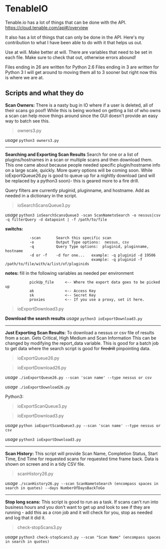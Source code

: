 # TenableIO
Tenable.io has a lot of things that can be done with the API.  https://cloud.tenable.com/api#/overview  

It also has a lot of things that can only be done in the API.  Here's my contribution to what I have been able to do with it that helps us out. 

Use at will.  Make better at will.  There are variables that need to be set in each file.  Make sure to check that out, otherwise errors abound!

Files ending in 26 are written for Python 2.6 Files ending in 3 are written for Python 3  I will get around to moving them all to 3 sooner but right now this is where we are at.

## Scripts and what they do

**Scan Owners:**
There is a nasty bug in IO where if a user is deleted, all of their scans go poof!  While this is being worked on getting a list of who owns a scan can help move things around since the GUI doesn't provide an easy way to batch see this.

> owners3.py

*usage* `python3 owners3.py`

----

**Searching and Exporting Scan Results**
Search for one or a list of plugins/hostnames in a scan or multiple scans and then download them.  This one came about because people needed specific plugin/hostname info on a large scale, quickly.  More query options will be coming soon.  While ioExportQueue26.py is good to queue up for a nighltly download (and will be replaced by a python3 soon)- this is geared more to a fire drill.

Query filters are currently pluginid, pluginname, and hostname.  Add as needed in a dictionary in the script.

> ioSearchScansQueue3.py

*usage* `python3 ioSearchScansQueue3 -scan ScanNametoSearch -o nessus|csv -q filterQuery -d datapoint | -f /path/to/file`

******switchs:******    

               -scan       Search this specific scan 
               -o          Output Type options:  nessus, csv
               -q          Query Type options:  pluginid, pluginname, hostname
               -d or -f    -d for one...   example: -q pluginid -d 19506
                                           example: -q pluginid -f /path/to/file/with/a/list/of/pluginids              

******notes:******      fill in the following variables as needed per environment

               pickUp_file     <-- Where the export data goes to be picked up
               ak              <-- Access Key
               sk              <-- Secret Key
               proxies         <-- If you use a proxy, set it here.


> ioExportDownload3.py

**Download the search results**  *usage* `python3 ioExportDownload3.py`

----

**Just Exporting Scan Results:**
To download a nessus or csv file of results from a scan. Gets Critical, High Medium and Scan Information This can be changed by modifying the report_data variable.  This is good for a batch job to get data where the search script is good for ~~firedrill~~ pinpointing data.
> ioExportQueue26.py

> ioExportDownload26.py

*usage* `./ioExportQueue26.py --scan 'scan name' --type nessus or csv`

*usage* `./ioExportDownload26.py`

Python3:

> ioExportScanQueue3.py

> ioExportDownload3.py

*usage* `python ioExportScanQueue3.py --scan 'scan name' --type nessus or csv`

*usage* `python3 ioExportDownload3.py`

----

**Scan History:**
This script will provide Scan Name, Completion Status, Start Time, End Time for requested scans for requested time frame back.
Data is shown on screen and in a tidy CSV file.

> scanHistory26.py

*usage* `./scanHistory26.py --scan ScanNametoSearch (encompass spaces in search in quotes) --days NumberOfDaysBackToGo`

-----
**Stop long scans:**
This script is good to run as a task.  If scans can't run into business hours and you don't want to get up and look to see if they are running - add this as a cron job and it will check for you, stop as needed and log that it did it. 

> check-stopScans3.py

*usage* `python3 check-stopScans3.py --scan "Scan Name" (encompass spaces in search in quotes)`
